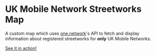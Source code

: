 # UK Mobile Network Streetworks Map

A custom map which uses [one.network](https://one.network)'s API to fetch and display information about registered streetworks for **only** UK Mobile Networks.

[See it in action!](https://mast-works.davwheat.dev/)
